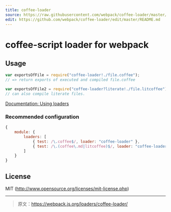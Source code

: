 ```yaml
---
title: coffee-loader
source: https://raw.githubusercontent.com/webpack/coffee-loader/master/README.md
edit: https://github.com/webpack/coffee-loader/edit/master/README.md
---
```

# coffee-script loader for webpack

## Usage

``` javascript
var exportsOfFile = require("coffee-loader!./file.coffee");
// => return exports of executed and compiled file.coffee

var exportsOfFile2 = require("coffee-loader?literate!./file.litcoffee");
// can also compile literate files.
```

[Documentation: Using loaders](http://webpack.github.io/docs/using-loaders.html)

### Recommended configuration

``` javascript
{
	module: {
		loaders: [
			{ test: /\.coffee$/, loader: "coffee-loader" },
			{ test: /\.(coffee\.md|litcoffee)$/, loader: "coffee-loader?literate" }
		]
	}
}
```

## License

MIT (http://www.opensource.org/licenses/mit-license.php)

***

> 原文：https://webpack.js.org/loaders/coffee-loader/